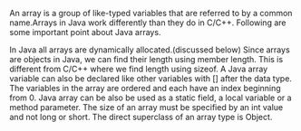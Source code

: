 An array is a group of like-typed variables that are referred to by a common name.Arrays in Java work differently than they do in C/C++. Following are some important point about Java arrays.

In Java all arrays are dynamically allocated.(discussed below)
Since arrays are objects in Java, we can find their length using member length. This is different from C/C++ where we find length using sizeof.
A Java array variable can also be declared like other variables with [] after the data type.
The variables in the array are ordered and each have an index beginning from 0.
Java array can be also be used as a static field, a local variable or a method parameter.
The size of an array must be specified by an int value and not long or short.
The direct superclass of an array type is Object.